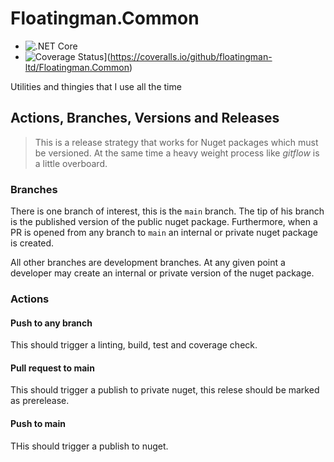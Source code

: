 # Floatingman.Common

- ![.NET Core](https://github.com/floatingman-ltd/Floatingman.Common/workflows/any-push.yml/badge.svg?branch=main)
- ![Coverage Status](https://coveralls.io/repos/github/floatingman-ltd/Floatingman.Common/badge.svg)](https://coveralls.io/github/floatingman-ltd/Floatingman.Common)

Utilities and thingies that I use all the time

## Actions, Branches, Versions and Releases

> This is a release strategy that works for Nuget packages which must be versioned.  At the same time a heavy weight process like _gitflow_ is a little overboard.
### Branches

There is one branch of interest, this is the `main` branch.  The tip of his branch is the published version of the public nuget package.  Furthermore, when a PR is opened from any branch to `main` an internal or private nuget package is created.

All other branches are development branches.  At any given point a developer may create an internal or private version of the nuget package.  

### Actions

#### Push to any branch

This should trigger a linting, build, test and coverage check.

#### Pull request to main

This should trigger a publish to private nuget, this relese should be marked as prerelease.

#### Push to main

THis should trigger a publish to nuget.
